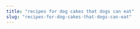 ```yaml
---
title: "recipes for dog cakes that dogs can eat"
slug: "recipes-for-dog-cakes-that-dogs-can-eat"
---
```


